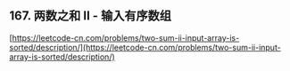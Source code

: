 **167. 两数之和 II - 输入有序数组**  
---

[https://leetcode-cn.com/problems/two-sum-ii-input-array-is-sorted/description/](https://leetcode-cn.com/problems/two-sum-ii-input-array-is-sorted/description/)  

